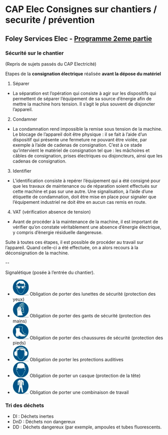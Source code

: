 # CAP Elec Consignes sur chantiers / securite / prévention
## Foley Services Elec - [Programme 2eme partie](../2eme_partie/README.md)

### Sécurité sur le chantier

(Repris de sujets passés du CAP Electricité)

Etapes de la **consignation électrique** réalisée **avant la dépose du matériel**

1. Séparer
  - La séparation est l’opération qui consiste à agir sur les dispositifs qui permettent de séparer l’équipement de sa source d’énergie afin de mettre la machine hors tension. Il s’agit le plus souvent de disjoncter l’appareil. 
2. Condamner
  - La condamnation rend impossible la remise sous tension de la machine. Le blocage de l’appareil doit être physique : il se fait à l’aide d’un dispositif qui présente une fermeture ne pouvant être violée, par exemple à l’aide de cadenas de consignation. C’est à ce stade qu’intervient le matériel de consignation tel que : les mâchoires et câbles de consignation, prises électriques ou disjoncteurs, ainsi que les cadenas de consignation. 
3. Identifier
  - L'identification consiste à repérer l’équipement qui a été consigné pour que les travaux de maintenance ou de réparation soient effectués sur cette machine et pas sur une autre. Une signalisation, à l’aide d’une étiquette de condamnation, doit être mise en place pour signaler que l’équipement industriel ne doit être en aucun cas remis en route. 
4. VAT (vérification absence de tension)
  - Avant de procéder à la maintenance de la machine, il est important de vérifier qu’on constate véritablement une absence d’énergie électrique, y compris d’énergie résiduelle dangereuse.

Suite à toutes ces étapes, il est possible de procéder au travail sur l’appareil. Quand celle-ci a été effectuée, on a alors recours à la déconsignation de la machine. 

--

Signalétique (posée à l’entrée du chantier).

- <img src="./images/protection_yeux.png" width="50"> Obligation de porter des lunettes de sécurité (protection des yeux)
- <img src="./images/gants_securite.png" width="50"> Obligation de porter des gants de sécurité (protection des mains)
- <img src="./images/chaussures_securite.png" width="50"> Obligation de porter des chaussures de sécurité (protection des pieds)
- <img src="./images/protection_auditive.png" width="50"> Obligation de porter les protections auditives
- <img src="./images/casque.png" width="50"> Obligation de porter un casque (protection de la tête)
- <img src="./images/combinaison_travail.png" width="50"> Obligation de porter une combinaison de travail

### Tri des déchets

- DI : Déchets inertes
- DnD : Déchets non dangereux
- DD : Déchets dangereux (par exemple, ampoules et tubes fluorescents.